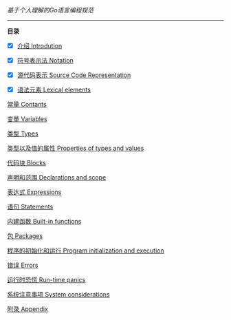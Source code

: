 $基于个人理解的Go语言编程规范$

---

**目录**

- [x] [介绍 Introdution](Introdution.md)

- [x] [符号表示法 Notation](Notation.md)

- [x] [源代码表示 Source Code Representation](Source-code-representation.md)

- [x] [语法元素 Lexical elements](Lexical-elements.md)

[常量 Contants](Constants.md)

[变量 Variables](Variables.md)

[类型 Types](Types.md)

[类型以及值的属性 Properties of types and values](Properties-of-types-and-values.md)

[代码块 Blocks](Blocks.md)

[声明和范围 Declarations and scope](Declarations-and-scope.md)

[表达式 Expressions](Expressions.md)

[语句 Statements](Statements.md)

[内建函数 Built-in functions](builtin-functions.md)

[包 Packages](Packages.md)

[程序的初始化和运行 Program initialization and execution](Program-initialization-and-execution.md)

[错误 Errors](errors.md)

[运行时恐慌 Run-time panics](Runtime-panics.md)

[系统注意事项 System considerations](System-considerations.md)

[附录 Appendix](Appendix.md)
